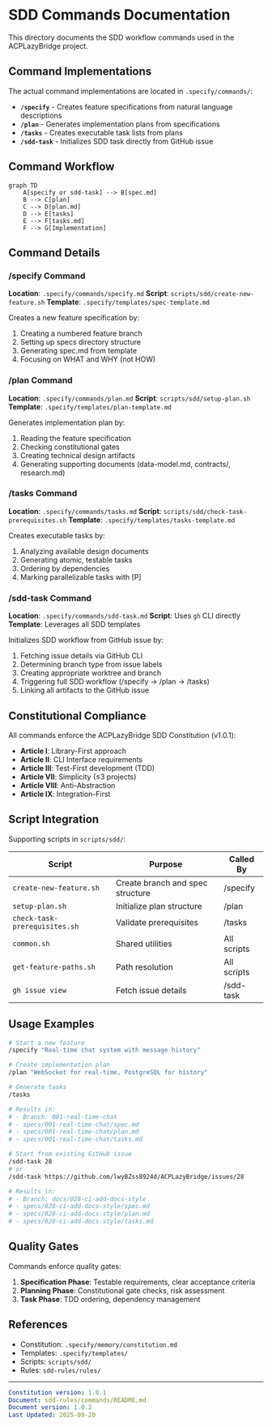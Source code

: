 # SDD Commands Documentation

This directory documents the SDD workflow commands used in the ACPLazyBridge project.

## Command Implementations

The actual command implementations are located in `.specify/commands/`:

- **`/specify`** - Creates feature specifications from natural language descriptions
- **`/plan`** - Generates implementation plans from specifications
- **`/tasks`** - Creates executable task lists from plans
- **`/sdd-task`** - Initializes SDD task directly from GitHub issue

## Command Workflow

```mermaid
graph TD
    A[specify or sdd-task] --> B[spec.md]
    B --> C[plan]
    C --> D[plan.md]
    D --> E[tasks]
    E --> F[tasks.md]
    F --> G[Implementation]
```

## Command Details

### /specify Command

**Location**: `.specify/commands/specify.md`
**Script**: `scripts/sdd/create-new-feature.sh`
**Template**: `.specify/templates/spec-template.md`

Creates a new feature specification by:

1. Creating a numbered feature branch
2. Setting up specs directory structure
3. Generating spec.md from template
4. Focusing on WHAT and WHY (not HOW)

### /plan Command

**Location**: `.specify/commands/plan.md`
**Script**: `scripts/sdd/setup-plan.sh`
**Template**: `.specify/templates/plan-template.md`

Generates implementation plan by:

1. Reading the feature specification
2. Checking constitutional gates
3. Creating technical design artifacts
4. Generating supporting documents (data-model.md, contracts/, research.md)

### /tasks Command

**Location**: `.specify/commands/tasks.md`
**Script**: `scripts/sdd/check-task-prerequisites.sh`
**Template**: `.specify/templates/tasks-template.md`

Creates executable tasks by:

1. Analyzing available design documents
2. Generating atomic, testable tasks
3. Ordering by dependencies
4. Marking parallelizable tasks with [P]

### /sdd-task Command

**Location**: `.specify/commands/sdd-task.md`
**Script**: Uses `gh` CLI directly
**Template**: Leverages all SDD templates

Initializes SDD workflow from GitHub issue by:

1. Fetching issue details via GitHub CLI
2. Determining branch type from issue labels
3. Creating appropriate worktree and branch
4. Triggering full SDD workflow (/specify → /plan → /tasks)
5. Linking all artifacts to the GitHub issue

## Constitutional Compliance

All commands enforce the ACPLazyBridge SDD Constitution (v1.0.1):

- **Article I**: Library-First approach
- **Article II**: CLI Interface requirements
- **Article III**: Test-First development (TDD)
- **Article VII**: Simplicity (≤3 projects)
- **Article VIII**: Anti-Abstraction
- **Article IX**: Integration-First

## Script Integration

Supporting scripts in `scripts/sdd/`:

| Script | Purpose | Called By |
|--------|---------|-----------|
| `create-new-feature.sh` | Create branch and spec structure | /specify |
| `setup-plan.sh` | Initialize plan structure | /plan |
| `check-task-prerequisites.sh` | Validate prerequisites | /tasks |
| `common.sh` | Shared utilities | All scripts |
| `get-feature-paths.sh` | Path resolution | All scripts |
| `gh issue view` | Fetch issue details | /sdd-task |

## Usage Examples

```bash
# Start a new feature
/specify "Real-time chat system with message history"

# Create implementation plan
/plan "WebSocket for real-time, PostgreSQL for history"

# Generate tasks
/tasks

# Results in:
# - Branch: 001-real-time-chat
# - specs/001-real-time-chat/spec.md
# - specs/001-real-time-chat/plan.md
# - specs/001-real-time-chat/tasks.md

# Start from existing GitHub issue
/sdd-task 28
# or
/sdd-task https://github.com/lwyBZss8924d/ACPLazyBridge/issues/28

# Results in:
# - Branch: docs/028-ci-add-docs-style
# - specs/028-ci-add-docs-style/spec.md
# - specs/028-ci-add-docs-style/plan.md
# - specs/028-ci-add-docs-style/tasks.md
```

## Quality Gates

Commands enforce quality gates:

1. **Specification Phase**: Testable requirements, clear acceptance criteria
2. **Planning Phase**: Constitutional gate checks, risk assessment
3. **Task Phase**: TDD ordering, dependency management

## References

- Constitution: `.specify/memory/constitution.md`
- Templates: `.specify/templates/`
- Scripts: `scripts/sdd/`
- Rules: `sdd-rules/rules/`

---

```yaml
Constitution version: 1.0.1
Document: sdd-rules/commands/README.md
Document version: 1.0.2
Last Updated: 2025-09-20
```
